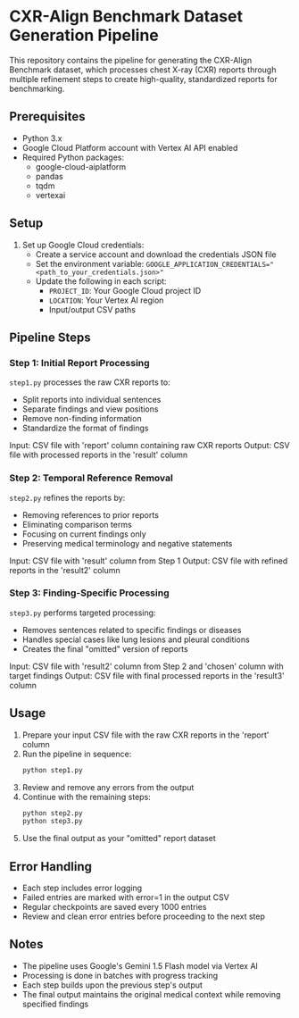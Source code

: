 # CXR-Align Benchmark Dataset Generation Pipeline

This repository contains the pipeline for generating the CXR-Align Benchmark dataset, which processes chest X-ray (CXR) reports through multiple refinement steps to create high-quality, standardized reports for benchmarking.

## Prerequisites

- Python 3.x
- Google Cloud Platform account with Vertex AI API enabled
- Required Python packages:
  - google-cloud-aiplatform
  - pandas
  - tqdm
  - vertexai

## Setup

1. Set up Google Cloud credentials:
   - Create a service account and download the credentials JSON file
   - Set the environment variable: `GOOGLE_APPLICATION_CREDENTIALS="<path_to_your_credentials.json>"`
   - Update the following in each script:
     - `PROJECT_ID`: Your Google Cloud project ID
     - `LOCATION`: Your Vertex AI region
     - Input/output CSV paths

## Pipeline Steps

### Step 1: Initial Report Processing
`step1.py` processes the raw CXR reports to:
- Split reports into individual sentences
- Separate findings and view positions
- Remove non-finding information
- Standardize the format of findings

Input: CSV file with 'report' column containing raw CXR reports
Output: CSV file with processed reports in the 'result' column

### Step 2: Temporal Reference Removal
`step2.py` refines the reports by:
- Removing references to prior reports
- Eliminating comparison terms
- Focusing on current findings only
- Preserving medical terminology and negative statements

Input: CSV file with 'result' column from Step 1
Output: CSV file with refined reports in the 'result2' column

### Step 3: Finding-Specific Processing
`step3.py` performs targeted processing:
- Removes sentences related to specific findings or diseases
- Handles special cases like lung lesions and pleural conditions
- Creates the final "omitted" version of reports

Input: CSV file with 'result2' column from Step 2 and 'chosen' column with target findings
Output: CSV file with final processed reports in the 'result3' column

## Usage

1. Prepare your input CSV file with the raw CXR reports in the 'report' column
2. Run the pipeline in sequence:
   ```bash
   python step1.py
   ```
3. Review and remove any errors from the output
4. Continue with the remaining steps:
   ```bash
   python step2.py
   python step3.py
   ```
5. Use the final output as your "omitted" report dataset

## Error Handling

- Each step includes error logging
- Failed entries are marked with error=1 in the output CSV
- Regular checkpoints are saved every 1000 entries
- Review and clean error entries before proceeding to the next step

## Notes

- The pipeline uses Google's Gemini 1.5 Flash model via Vertex AI
- Processing is done in batches with progress tracking
- Each step builds upon the previous step's output
- The final output maintains the original medical context while removing specified findings
